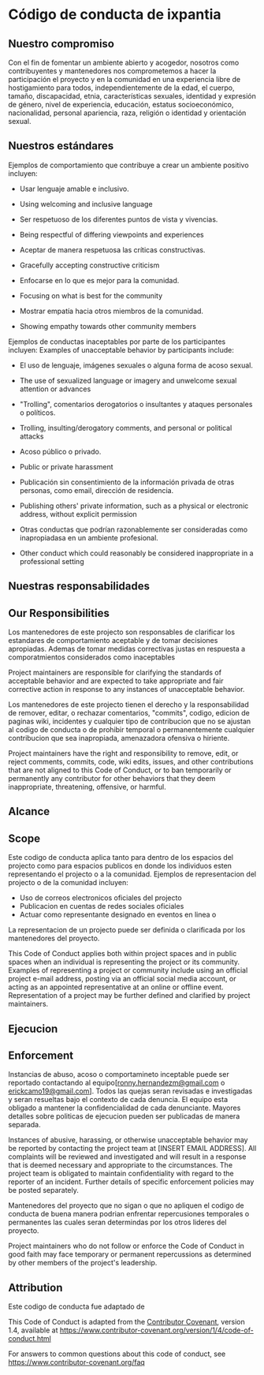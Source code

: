 # Código de conducta de ixpantia

## Nuestro compromiso

Con el fin de fomentar un ambiente abierto y acogedor, nosotros como
contribuyentes y mantenedores nos comprometemos a hacer la participación el proyecto y en la comunidad en una experiencia libre de hostigamiento para todos, independientemente de la edad, el cuerpo, tamaño, discapacidad, etnia, características sexuales, identidad y expresión de género, nivel de experiencia, educación, estatus socioeconómico, nacionalidad, personal apariencia, raza, religión o identidad y orientación sexual.

## Nuestros estándares

Ejemplos de comportamiento que contribuye a crear un ambiente positivo incluyen:

* Usar lenguaje amable e inclusivo.
* Using welcoming and inclusive language

* Ser respetuoso de los diferentes puntos de vista y vivencias.
* Being respectful of differing viewpoints and experiences

* Aceptar de manera respetuosa las críticas constructivas.
* Gracefully accepting constructive criticism

* Enfocarse en lo que es mejor para la comunidad.
* Focusing on what is best for the community

* Mostrar empatía hacia otros miembros de la comunidad.
* Showing empathy towards other community members

Ejemplos de conductas inaceptables por parte de los participantes incluyen:
Examples of unacceptable behavior by participants include:

* El uso de lenguaje, imágenes sexuales o alguna forma de acoso sexual. 
* The use of sexualized language or imagery and unwelcome sexual attention or
  advances
  
* "Trolling", comentarios derogatorios o insultantes y ataques personales o políticos. 
* Trolling, insulting/derogatory comments, and personal or political attacks

* Acoso público o privado.
* Public or private harassment

* Publicación sin consentimiento de la información privada de otras personas, 
  como email, dirección de residencia.  
* Publishing others' private information, such as a physical or electronic
  address, without explicit permission
  
* Otras conductas que podrían razonablemente ser consideradas como inapropiadasa
  en un ambiente profesional. 
* Other conduct which could reasonably be considered inappropriate in a
  professional setting

## Nuestras responsabilidades
## Our Responsibilities

Los mantenedores de este projecto son responsables de clarificar los estandares de 
comportamiento aceptable y de tomar decisiones apropiadas. Ademas de tomar medidas 
correctivas justas en respuesta a comporatmientos considerados como inaceptables 

Project maintainers are responsible for clarifying the standards of acceptable
behavior and are expected to take appropriate and fair corrective action in
response to any instances of unacceptable behavior.

Los mantenedores de este projecto tienen el derecho y la responsabilidad de remover,
editar, o rechazar comentarios, "commits", codigo, edicion de paginas wiki, incidentes y
cualquier tipo de contribucion que no se ajustan al codigo de conducta o de prohibir temporal
o permanentemente cualquier contribucion que sea inapropiada, amenazadora ofensiva o hiriente.

Project maintainers have the right and responsibility to remove, edit, or
reject comments, commits, code, wiki edits, issues, and other contributions
that are not aligned to this Code of Conduct, or to ban temporarily or
permanently any contributor for other behaviors that they deem inappropriate,
threatening, offensive, or harmful.

## Alcance
## Scope

Este codigo de conducta aplica tanto para dentro de los espacios del projecto como
para espacios publicos en donde los individuos esten representando el projecto o a 
la comunidad. Ejemplos de representacion del projecto o de la comunidad incluyen:

* Uso de correos electronicos oficiales del projecto
* Publicacion en cuentas de redes sociales oficiales 
* Actuar como representante designado en eventos en linea o 

La representacion de un projecto puede ser definida o clarificada por los mantenedores
del proyecto.

This Code of Conduct applies both within project spaces and in public spaces
when an individual is representing the project or its community. Examples of
representing a project or community include using an official project e-mail
address, posting via an official social media account, or acting as an appointed
representative at an online or offline event. Representation of a project may be
further defined and clarified by project maintainers.

## Ejecucion
## Enforcement

Instancias de abuso, acoso o comportamineto inceptable puede ser reportado contactando al 
equipo[ronny.hernandezm@gmail.com o erickcamo19@gmail.com]. Todos las quejas seran revisadas
e investigadas y seran resueltas bajo el contexto de cada denuncia. El equipo esta obligado a 
mantener la confidencialidad de cada denunciante. Mayores detalles sobre politicas de ejecucion
pueden ser publicadas de manera separada. 

Instances of abusive, harassing, or otherwise unacceptable behavior may be
reported by contacting the project team at [INSERT EMAIL ADDRESS]. All
complaints will be reviewed and investigated and will result in a response that
is deemed necessary and appropriate to the circumstances. 
The project team is obligated to maintain confidentiality with regard to the reporter of an incident.
Further details of specific enforcement policies may be posted separately.

Mantenedores del proyecto que no sigan o que no apliquen el codigo de conducta de buena manera
podrian enfrentar repercusiones temporales o permanentes las cuales seran determindas por los otros
lideres del proyecto.

Project maintainers who do not follow or enforce the Code of Conduct in good
faith may face temporary or permanent repercussions as determined by other
members of the project's leadership.

## Attribution

Este codigo de conducta fue adaptado de 

This Code of Conduct is adapted from the [Contributor Covenant][homepage], version 1.4,
available at https://www.contributor-covenant.org/version/1/4/code-of-conduct.html

[homepage]: https://www.contributor-covenant.org

For answers to common questions about this code of conduct, see
https://www.contributor-covenant.org/faq

